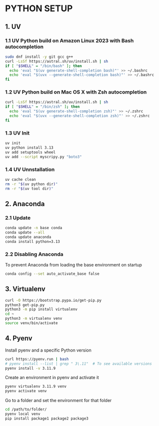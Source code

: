 # PYTHON SETUP

## 1. UV

### 1.1 UV Python build on Amazon Linux 2023 with Bash autocompletion

```bash
sudo dnf install -y git gcc g++ 
curl -LsSf https://astral.sh/uv/install.sh | sh
if [ "$SHELL" = "/bin/bash" ]; then
  echo 'eval "$(uv generate-shell-completion bash)"' >> ~/.bashrc
  echo 'eval "$(uvx --generate-shell-completion bash)"' >> ~/.bashrc
fi
```

### 1.2 UV Python build on Mac OS X with Zsh autocompletion

```bash
curl -LsSf https://astral.sh/uv/install.sh | sh
if [ "$SHELL" = "/bin/zsh" ]; then
  echo 'eval "$(uv generate-shell-completion zsh)"' >> ~/.zshrc
  echo 'eval "$(uvx --generate-shell-completion zsh)"' >> ~/.zshrc
fi
```

### 1.3 UV Init

```bash
uv init
uv python install 3.13
uv add setuptools wheel
uv add --script myscripy.py "boto3"
```

### 1.4 UV Unnstallation

```bash
uv cache clean
rm -r "$(uv python dir)"
rm -r "$(uv tool dir)"
```


## 2. Anaconda

### 2.1 Update

```bash
conda update -n base conda
conda update --all
conda update anaconda
conda install python=3.13
```

### 2.2 Disabling Anaconda

To prevent Anaconda from loading the base environment on startup

```bash
conda config --set auto_activate_base false
```

## 3. Virtualenv

```bash
curl -O https://bootstrap.pypa.io/get-pip.py
python3 get-pip.py
python3 -m pip install virtualenv
cd ~
python3 -m virtualenv venv
source venv/bin/activate
```

## 4. Pyenv

Install pyenv and a specific Python version

```bash
curl https://pyenv.run | bash
# pyenv install --list | grep " 3\.11"  # To see available versions
pyenv install -v 3.11.9
```

Create an environment in pyenv and activate it

```bash
pyenv virtualenv 3.11.9 venv
pyenv activate venv
```

Go to a folder and set the environment for that folder

```bash
cd /path/to/folder/
pyenv local venv
pip install package1 package2 package3
```

